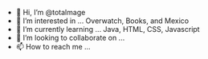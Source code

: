 - 👋 Hi, I’m @totalmage
- 👀 I’m interested in ... Overwatch, Books, and Mexico
- 🌱 I’m currently learning ... Java, HTML, CSS, Javascript
- 💞️ I’m looking to collaborate on ...
- 📫 How to reach me ...

<!---
totalmage/totalmage is a ✨ special ✨ repository because its `README.md` (this file) appears on your GitHub profile.
You can click the Preview link to take a look at your changes.
--->
